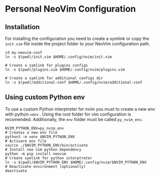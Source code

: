 # Personal NeoVim Configuration

## Installation
For installing the configuration you need to create a symlink or copy the `init.vim` file inside the project folder to your NeoVim configuration path.

```shell
cd my-neovim-conf
ln -s $(pwd)/init.vim $HOME/.config/nvim/init.vim

# Create a symlink for plugins configs
ln -s $(pwd)/plugins.vim $HOME/.config/nvim/plugins.vim

# Create a symlink for additional configs dir
ln -s $(pwd)/additional-conf $HOME/.config/nvim/additional-conf
```

## Using custom Python env
To use a custom Python interptreter for nvim you must to create a new env with python `venv` .
Using the root folder for vim configuration is recomended. Additionally, the `env` folder must be called `py_nvim_env`. 

```shell
NVIM_PYTHON_ENV=py_nvim_env
# Creates a new env file
python3 -m venv $NVIM_PYTHON_ENV
# Activare env file
source ./$NVIM_PYTHON_ENV/bin/activate
# Install neo vim python dependency
python -m pip install neovim
# Create symlink for python interptreter
ln -s $(pwd)/$NVIM_PYTHON_ENV $HOME/.config/nvim/$NVIM_PYTHON_ENV
# Deactivate environment (optionally)
deactivate
```
